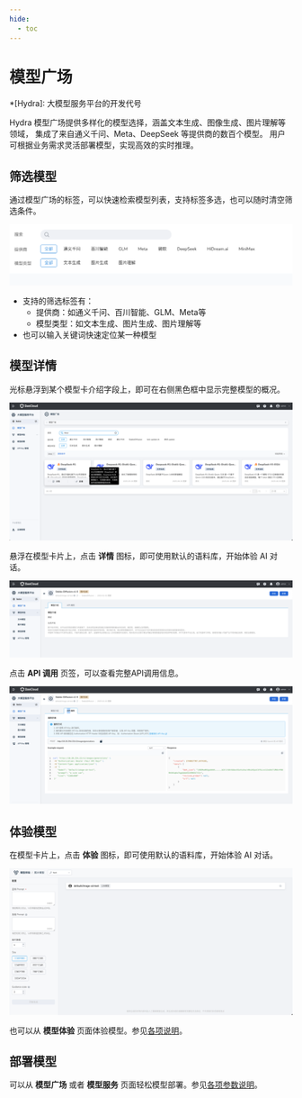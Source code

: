 ```yaml
---
hide:
  - toc
---
```


# 模型广场

*[Hydra]: 大模型服务平台的开发代号

Hydra 模型广场提供多样化的模型选择，涵盖文本生成、图像生成、图片理解等领域，
集成了来自通义千问、Meta、DeepSeek 等提供商的数百个模型。
用户可根据业务需求灵活部署模型，实现高效的实时推理。

## 筛选模型

通过模型广场的标签，可以快速检索模型列表，支持标签多选，也可以随时清空筛选条件。

![find](./images/exper00.png)

- 支持的筛选标签有：
    - 提供商：如通义千问、百川智能、GLM、Meta等
    - 模型类型：如文本生成、图片生成、图片理解等
- 也可以输入关键词快速定位某一种模型

## 模型详情

光标悬浮到某个模型卡介绍字段上，即可在右侧黑色框中显示完整模型的概况。

![详情](./images/details01.png)

悬浮在模型卡片上，点击 **详情** 图标，即可使用默认的语料库，开始体验 AI 对话。

![详情](./images/details02.png)

点击 **API 调用** 页签，可以查看完整API调用信息。

![详情](./images/details03.png)

## 体验模型

在模型卡片上，点击 **体验** 图标，即可使用默认的语料库，开始体验 AI 对话。

![体验](./images/exper01.png)

也可以从 **模型体验** 页面体验模型。参见[各项说明](./exp.md)。

## 部署模型

可以从 **模型广场** 或者 **模型服务** 页面轻松模型部署。参见[各项参数说明](./deploy/deploy.md)。
